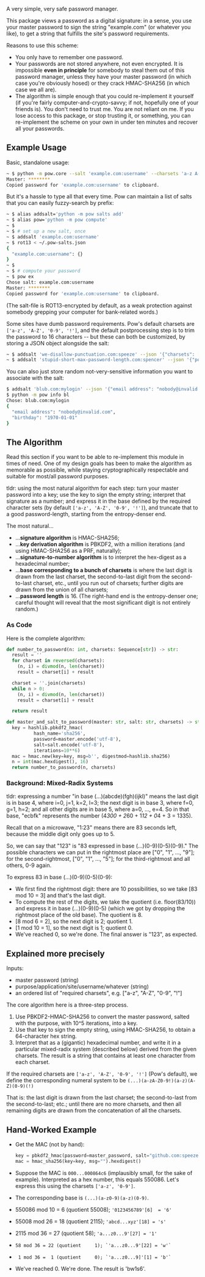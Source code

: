 A very simple, very safe password manager.

This package views a password as a digital signature: in a sense, you use your master password to sign the string "example.com" (or whatever you like), to get a string that fulfills the site's password requirements.

Reasons to use this scheme:

- You only have to remember one password.
- Your passwords are not stored anywhere, not even encrypted. It is impossible __even in principle__ for somebody to steal them out of this password manager, unless they have your master password (in which case you're obviously hosed) or they crack HMAC-SHA256 (in which case we all are).
- The algorithm is simple enough that you could re-implement it yourself (if you're fairly computer-and-crypto-savvy; if not, hopefully one of your friends is). You don't need to trust me. You are not reliant on me. If you lose access to this package, or stop trusting it, or something, you can re-implement the scheme on your own in under ten minutes and recover all your passwords.


Example Usage
-------------

Basic, standalone usage:

```bash
~ $ python -m pow.core --salt 'example.com:username' --charsets 'a-z A-Z 0-9 !@$'
Master: ********
Copied password for 'example.com:username' to clipboard.
```

But it's a hassle to type all that every time. Pow can maintain a list of salts that you can easily fuzzy-search by prefix:

```bash
~ $ alias addsalt='python -m pow salts add'
~ $ alias pow='python -m pow compute'
~ $
~ $ # set up a new salt, once
~ $ addsalt 'example.com:username'
~ $ rot13 < ~/.pow-salts.json
{
  "example.com:username": {}
}
~ $
~ $ # compute your password
~ $ pow ex
Chose salt: example.com:username
Master: ********
Copied password for 'example.com:username' to clipboard.
```

(The salt-file is ROT13-encrypted by default, as a weak protection against somebody grepping your computer for bank-related words.)

Some sites have dumb password requirements. Pow's default charsets are `['a-z', 'A-Z', '0-9', '!']`, and the default postprocessing step is to trim the password to 16 characters -- but these can both be customized, by storing a JSON object alongside the salt:
```bash
~ $ addsalt 'we-disallow-punctuation.com:speeze' --json '{"charsets": ["a-z", "A-Z", "0-9"]}'
~ $ addsalt 'stupid-short-max-password-length.com:spencer' --json '{"postprocess": "lambda pw: pw[-12:]"}'
```
You can also just store random not-very-sensitive information you want to associate with the salt:

```bash
$ addsalt 'blub.com:mylogin' --json '{"email address": "nobody@invalid.com", "birthday": "1970-01-01"'
$ python -m pow info bl
Chose: blub.com:mylogin
{
  "email address": "nobody@invalid.com",
  "birthday": "1970-01-01"
}
```




The Algorithm
-------------

Read this section if you want to be able to re-implement this module in times of need. One of my design goals has been to make the algorithm as memorable as possible, while staying cryptographically respectable and suitable for most/all password purposes.

tldr: using the most natural algorithm for each step: turn your master password into a key; use the key to sign the empty string; interpret that signature as a number; and express it in the base defined by the required character sets (by default `['a-z', 'A-Z', '0-9', '!']`), and truncate that to a good password-length, starting from the entropy-denser end.

The most natural...

- ...__signature algorithm__ is HMAC-SHA256;
- ...__key derivation algorithm__ is PBKDF2, with a million iterations (and using HMAC-SHA256 as a PRF, naturally);
- ...__signature-to-number algorithm__ is to interpret the hex-digest as a hexadecimal number;
- ...__base corresponding to a bunch of charsets__ is where the last digit is drawn from the last charset, the second-to-last digit from the second-to-last charset, etc., until you run out of charsets; further digits are drawn from the union of all charsets;
- ...__password length__ is 16. (The right-hand end is the entropy-denser one; careful thought will reveal that the most significant digit is not entirely random.)


### As Code

Here is the complete algorithm:

```python
def number_to_password(n: int, charsets: Sequence[str]) -> str:
  result = ''
  for charset in reversed(charsets):
    (n, i) = divmod(n, len(charset))
    result = charset[i] + result

  charset = ''.join(charsets)
  while n > 0:
    (n, i) = divmod(n, len(charset))
    result = charset[i] + result

  return result

def master_and_salt_to_password(master: str, salt: str, charsets) -> str:
  key = hashlib.pbkdf2_hmac(
          hash_name='sha256',
          password=master.encode('utf-8'),
          salt=salt.encode('utf-8'),
          iterations=10**6)
  mac = hmac.new(key=key, msg=b'', digestmod=hashlib.sha256)
  n = int(mac.hexdigest(), 16)
  return number_to_password(n, charsets)
```


### Background: Mixed-Radix Systems

tldr: expressing a number "in base (...)(abcde)(fgh)(ijkl)" means the last digit is in base 4, where i=0, j=1, k=2, l=3; the next digit is in base 3, where f=0, g=1, h=2; and all other digits are in base 5, where a=0, ..., e=4. So in that base, "ecbfk" represents the number (4*300 + 2*60 + 1*12 + 0*4 + 3 = 1335).

Recall that on a microwave, "1:23" means there are 83 seconds left, because the middle digit only goes up to 5.

So, we can say that "123" is "83 expressed in base (...)(0-9)(0-5)(0-9)." The possible characters we can put in the rightmost place are ["0", "1", ..., "9"]; for the second-rightmost, ["0", "1", ..., "5"]; for the third-rightmost and all others, 0-9 again.

To express 83 in base (...)(0-9)(0-5)(0-9):

- We first find the rightmost digit: there are 10 possibilities, so we take [83 mod 10 = 3] and that's the last digit.
- To compute the rest of the digits, we take the quotient (i.e. floor(83/10)) and express it in base (...)(0-9)(0-5) (which we got by dropping the rightmost place of the old base). The quotient is 8.
- [8 mod 6 = 2], so the next digit is 2; quotient 1.
- [1 mod 10 = 1], so the next digit is 1; quotient 0.
- We've reached 0, so we're done. The final answer is "123", as expected.

Explained more precisely
----------------------------------

Inputs:

- master password (string)
- purpose/application/site/username/whatever (string)
- an ordered list of "required charsets", e.g. ["a-z", "A-Z", "0-9", "!"]

The core algorithm here is a three-step process.

1. Use PBKDF2-HMAC-SHA256 to convert the master password, salted with the purpose, with 10^5 iterations, into a key.
2. Use that key to sign the empty string, using HMAC-SHA256, to obtain a 64-character hex string.
3. Interpret that as a (gigantic) hexadecimal number, and write it in a particular mixed-radix system (described below) derived from the given charsets. The result is a string that contains at least one character from each charset.

If the required charsets are `['a-z', 'A-Z', '0-9', '!']` (Pow's default), we define the corresponding numeral system to be `(...)(a-zA-Z0-9!)(a-z)(A-Z)(0-9)(!)`

That is: the last digit is drawn from the last charset; the second-to-last from the second-to-last; etc.; until there are no more charsets, and then all remaining digits are drawn from the concatenation of all the charsets.


Hand-Worked Example
-------------------

- Get the MAC (not by hand):

    ```python
    key = pbkdf2_hmac(password=master_password, salt="github.com:speezepearson", iterations=10**5, hash_function=sha256)
    mac = hmac_sha256(key=key, msg="").hexdigest()
    ```

- Suppose the MAC is `000...000864c6` (implausibly small, for the sake of example). Interpreted as a hex number, this equals 550086. Let's express this using the charsets `['a-z', '0-9']`.
- The corresponding base is `(...)(a-z0-9)(a-z)(0-9)`.
- 550086 mod 10 =  6 (quotient 55008); `'0123456789'[6]  = '6'`
-  55008 mod 26 = 18 (quotient  2115); `'abcd...xyz'[18] = 's'`
-   2115 mod 36 = 27 (quotient    58); `'a...z0...9'[27] = '1'`
-     58 mod 36 = 22 (quotient     1); `'a...z0...9'[22] = 'w'`
-      1 mod 36 =  1 (quotient     0); `'a...z0...9]'[1] = 'b'`
- We've reached 0. We're done. The result is 'bw1s6'.
